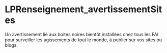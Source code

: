 # LPRenseignement_avertissementSites
Un avertissement lié aux boites noires bientôt installées chez tous les FAI pour surveiller les agissements de tout le monde, à publier sur vos sites ou blogs.
